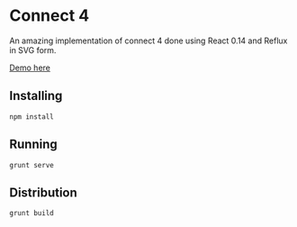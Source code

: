 # Connect 4
An amazing implementation of connect 4 done using React 0.14 and Reflux in SVG form.

[Demo here](http://vladgoran.ro/games/connect-4/)

## Installing
`npm install`

## Running
`grunt serve`

## Distribution
`grunt build`
